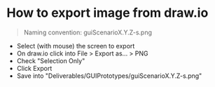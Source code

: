 # How to export image from draw.io

> Naming convention: guiScenarioX.Y.Z-s.png
* Select (with mouse) the screen to export
* On draw.io click into File > Export as... > PNG
* Check "Selection Only"
* Click Export
* Save into "Deliverables/GUIPrototypes/guiScenarioX.Y.Z-s.png"
